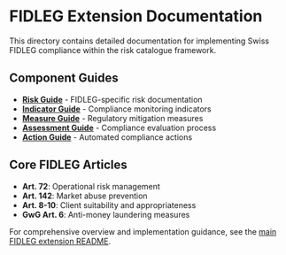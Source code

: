 # FIDLEG Extension Documentation

This directory contains detailed documentation for implementing Swiss FIDLEG compliance within the risk catalogue framework.

##  Component Guides

- **[Risk Guide](./risk.fidleg.md)** - FIDLEG-specific risk documentation
- **[Indicator Guide](./indicator.fidleg.md)** - Compliance monitoring indicators  
- **[Measure Guide](./measure.fidleg.md)** - Regulatory mitigation measures
- **[Assessment Guide](./assessment.fidleg.md)** - Compliance evaluation process
- **[Action Guide](./action.fidleg.md)** - Automated compliance actions


##  Core FIDLEG Articles

- **Art. 72**: Operational risk management
- **Art. 142**: Market abuse prevention  
- **Art. 8-10**: Client suitability and appropriateness
- **GwG Art. 6**: Anti-money laundering measures

For comprehensive overview and implementation guidance, see the [main FIDLEG extension README](../README.md).
